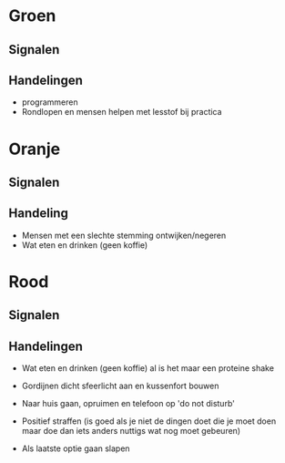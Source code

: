 # Groen
## Signalen

## Handelingen
- programmeren
- Rondlopen en mensen helpen met lesstof bij practica

# Oranje 
## Signalen

## Handeling
- Mensen met een slechte stemming ontwijken/negeren
- Wat eten en drinken (geen koffie)

# Rood
## Signalen

## Handelingen
- Wat eten en drinken (geen koffie) al is het maar een proteine shake
- Gordijnen dicht sfeerlicht aan en kussenfort bouwen
- Naar huis gaan, opruimen en telefoon op 'do not disturb'
- Positief straffen (is goed als je niet de dingen doet die je 
  moet doen maar doe dan iets anders nuttigs wat nog moet gebeuren)
 
- Als laatste optie gaan slapen